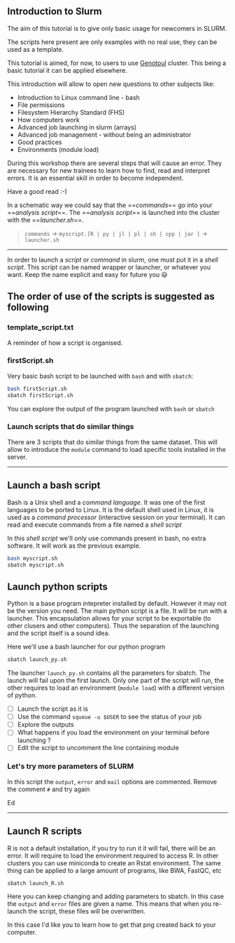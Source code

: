 ## Introduction to Slurm

The aim of this tutorial is to give only basic usage for newcomers in SLURM.

The scripts here present are only examples with no real use, they can be used as a template.

This tutorial is aimed, for now, to users to use [Genotoul](https://bioinfo.genotoul.fr/) cluster. 
This being a basic tutorial it can be applied elsewhere.

This introduction will allow to open new questions to other subjects like:

* Introduction to Linux command line - bash
* File permissions
* Filesystem Hierarchy Standard (FHS)
* How computers work
* Advanced job launching in slurm (arrays)
* Advanced job management - without being an administrator
* Good practices
* Environments (module load)

During this workshop there are several steps that will cause an error.
They are necessary for new trainees to learn how to find, read and interpret errors.
It is an essential skill in order to become independent.

Have a good read :-)

In a schematic way we could say that the ==_commands_== go into your ==_analysis script_==.
The ==_analysis script_== is launched into the cluster with the ==_launcher.sh_==.

> `commands` -> `myscript.[R | py | jl | pl | sh | cpp | jar ]` -> `launcher.sh`

--------

In order to launch a _script_ or _command_ in slurm, one must put it in a _shell script_.
This script can be named wrapper or launcher, or whatever you want.
Keep the name explicit and easy for future you :smiley:



## The order of use of the scripts is suggested as following

### template_script.txt

A reminder of how a script is organised.

### firstScript.sh

Very basic bash script to be launched with `bash` and with `sbatch`:

```bash
bash firstScript.sh
sbatch firstScript.sh
```
You can explore the output of the program launched with `bash` or `sbatch`


### Launch scripts that do similar things

There are 3 scripts that do similar things from the same dataset.
This will allow to introduce the `module` command to load specific tools installed in the server.

--------


## Launch a bash script

Bash is a Unix shell and a _command language_.
It was one of the first languages to be ported to Linux.
It is the default shell used in Linux, it is used as a _command processor_ (interactive session on your terminal).
It can read and execute commands from a file named a _shell script_

In this _shell script_ we'll only use commands present in bash, no extra software.
It will work as the previous example.


```bash
bash myscript.sh
sbatch myscript.sh
```


## Launch python scripts

Python is a base program intepreter installed by default.
However it may not be the version you need.
The main python script is a file. It will be run with a launcher.
This encapsulation allows for your script to be exportable (to other clusers and other computers).
Thus the separation of the launching and the script itself is a sound idea.

Here we'll use a bash launcher for our python program

```bash
sbatch launch_py.sh
```

The launcher `launch_py.sh` contains all the parameters for sbatch.
The launch will fail upon the first launch.
Only one part of the script will run, the other requires to load an environment (`module load`) with a different version of python.

- [ ] Launch the script as it is
- [ ] Use the command `squeue -u $USER` to see the status of your job
- [ ] Explore the outputs
- [ ] What happens if you load the environment on your terminal before launching ?
- [ ] Edit the script to uncomment the line containing module

### Let's try more parameters of SLURM
In this script the `output`, `error` and `mail` options are commented.
Remove the comment `#` and try again

Ed

--------

## Launch R scripts

R is not a default installation, if you try to run it it will fail, there will be an error.
It will require to load the environment required to access R.
In other clusters you can use miniconda to create an Rstat environment.
The same thing can be applied to a large amount of programs, like BWA, FastQC, etc

```bash
sbatch launch_R.sh
```

Here you can keep changing and adding parameters to sbatch.
In this case the `output` and `error` files are given a name.
This means that when you re-launch the script, these files will be overwritten.

In this case I'd like you to learn how to get that png created back to your computer.
